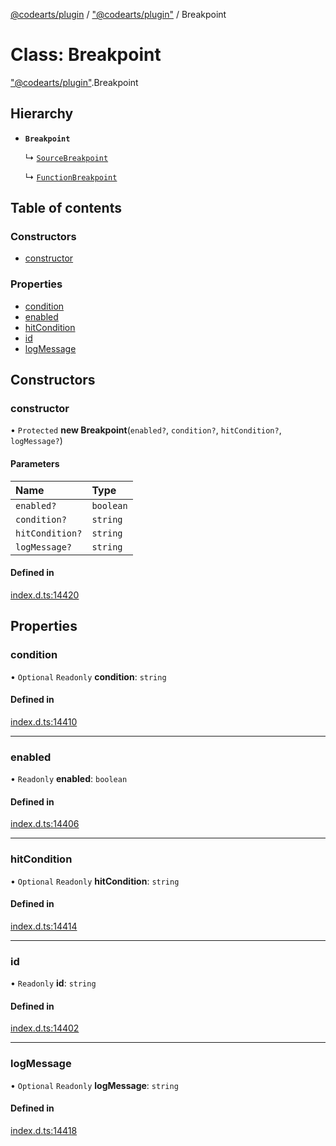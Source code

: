 [@codearts/plugin](../README.md) / ["@codearts/plugin"](../modules/_codearts_plugin_.md) / Breakpoint

# Class: Breakpoint

["@codearts/plugin"](../modules/_codearts_plugin_.md).Breakpoint

## Hierarchy

- **`Breakpoint`**

  ↳ [`SourceBreakpoint`](codearts_plugin_.SourceBreakpoint.md)

  ↳ [`FunctionBreakpoint`](codearts_plugin_.FunctionBreakpoint.md)

## Table of contents

### Constructors

- [constructor](codearts_plugin_.Breakpoint.md#constructor)

### Properties

- [condition](codearts_plugin_.Breakpoint.md#condition)
- [enabled](codearts_plugin_.Breakpoint.md#enabled)
- [hitCondition](codearts_plugin_.Breakpoint.md#hitcondition)
- [id](codearts_plugin_.Breakpoint.md#id)
- [logMessage](codearts_plugin_.Breakpoint.md#logmessage)

## Constructors

### constructor

• `Protected` **new Breakpoint**(`enabled?`, `condition?`, `hitCondition?`, `logMessage?`)

#### Parameters

| Name | Type |
| :------ | :------ |
| `enabled?` | `boolean` |
| `condition?` | `string` |
| `hitCondition?` | `string` |
| `logMessage?` | `string` |

#### Defined in

[index.d.ts:14420](https://github.com/huaweicloud/cloudide-plugin-api/blob/03c74e5/index.d.ts#L14420)

## Properties

### condition

• `Optional` `Readonly` **condition**: `string`

#### Defined in

[index.d.ts:14410](https://github.com/huaweicloud/cloudide-plugin-api/blob/03c74e5/index.d.ts#L14410)

___

### enabled

• `Readonly` **enabled**: `boolean`

#### Defined in

[index.d.ts:14406](https://github.com/huaweicloud/cloudide-plugin-api/blob/03c74e5/index.d.ts#L14406)

___

### hitCondition

• `Optional` `Readonly` **hitCondition**: `string`

#### Defined in

[index.d.ts:14414](https://github.com/huaweicloud/cloudide-plugin-api/blob/03c74e5/index.d.ts#L14414)

___

### id

• `Readonly` **id**: `string`

#### Defined in

[index.d.ts:14402](https://github.com/huaweicloud/cloudide-plugin-api/blob/03c74e5/index.d.ts#L14402)

___

### logMessage

• `Optional` `Readonly` **logMessage**: `string`

#### Defined in

[index.d.ts:14418](https://github.com/huaweicloud/cloudide-plugin-api/blob/03c74e5/index.d.ts#L14418)
